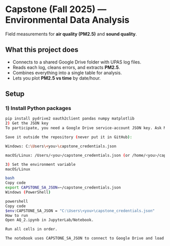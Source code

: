 # Capstone (Fall 2025) — Environmental Data Analysis

Field measurements for **air quality (PM2.5)** and **sound quality**.

## What this project does
- Connects to a shared Google Drive folder with UPAS log files.
- Reads each log, cleans errors, and extracts **PM2.5**.
- Combines everything into a single table for analysis.
- Lets you plot **PM2.5 vs time** by date/hour.

## Setup

### 1) Install Python packages
```bash
pip install pydrive2 oauth2client pandas numpy matplotlib
2) Get the JSON key
To participate, you need a Google Drive service-account JSON key. Ask MARTIN CELEDON for this file.

Save it outside the repository (never put it in GitHub):

Windows: C:\Users\<you>\capstone_credentials.json

macOS/Linux: /Users/<you>/capstone_credentials.json (or /home/<you>/capstone_credentials.json)

3) Set the environment variable
macOS/Linux

bash
Copy code
export CAPSTONE_SA_JSON=~/capstone_credentials.json
Windows (PowerShell)

powershell
Copy code
$env:CAPSTONE_SA_JSON = "C:\Users\<you>\capstone_credentials.json"
How to run
Open AQ_2.ipynb in JupyterLab/Notebook.

Run all cells in order.

The notebook uses CAPSTONE_SA_JSON to connect to Google Drive and load the data.
